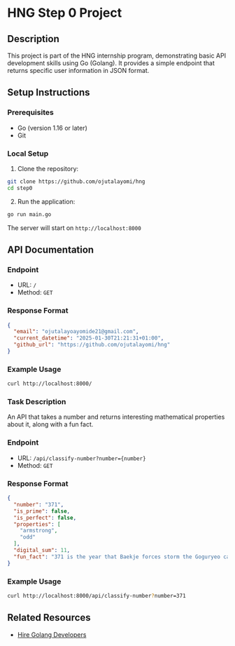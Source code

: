 # HNG Step 0 Project

## Description
This project is part of the HNG internship program, demonstrating basic API development skills using Go (Golang). It provides a simple endpoint that returns specific user information in JSON format.

## Setup Instructions

### Prerequisites
- Go (version 1.16 or later)
- Git

### Local Setup
1. Clone the repository:
```bash
git clone https://github.com/ojutalayomi/hng
cd step0
```

2. Run the application:
```bash
go run main.go
```

The server will start on `http://localhost:8000`

## API Documentation

### Endpoint
- URL: `/`
- Method: `GET`

### Response Format
```json
{
  "email": "ojutalayoayomide21@gmail.com",
  "current_datetime": "2025-01-30T21:21:31+01:00",
  "github_url": "https://github.com/ojutalayomi/hng"
}
```

### Example Usage
```bash
curl http://localhost:8000/
```

### Task Description
An API that takes a number and returns interesting mathematical properties about it, along with a fun fact.

### Endpoint
- URL: `/api/classify-number?number={number}`
- Method: `GET`

### Response Format
```json
{
  "number": "371",
  "is_prime": false,
  "is_perfect": false,
  "properties": [
    "armstrong",
    "odd"
  ],
  "digital_sum": 11,
  "fun_fact": "371 is the year that Baekje forces storm the Goguryeo capital in P'yongyang (Korea)."
}
```

### Example Usage
```bash
curl http://localhost:8000/api/classify-number?number=371
```

## Related Resources
- [Hire Golang Developers](https://hng.tech/hire/golang-developers)